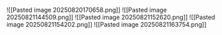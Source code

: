 ![[Pasted image 20250820170658.png]]
![[Pasted image 20250821144509.png]]
![[Pasted image 20250821152620.png]]
![[Pasted image 20250821154202.png]]
![[Pasted image 20250821163754.png]]